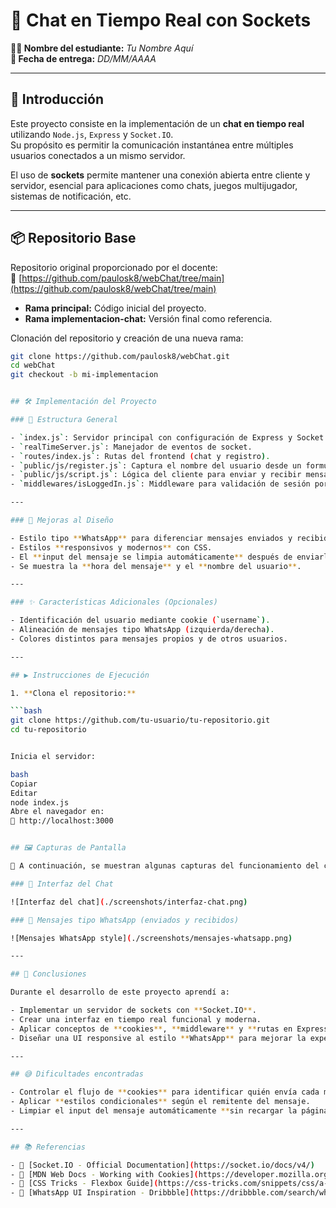 # 💬 Chat en Tiempo Real con Sockets

**👨‍🎓 Nombre del estudiante:** _Tu Nombre Aquí_  
**📅 Fecha de entrega:** _DD/MM/AAAA_

---

## 📘 Introducción

Este proyecto consiste en la implementación de un **chat en tiempo real** utilizando `Node.js`, `Express` y `Socket.IO`.  
Su propósito es permitir la comunicación instantánea entre múltiples usuarios conectados a un mismo servidor.

El uso de **sockets** permite mantener una conexión abierta entre cliente y servidor, esencial para aplicaciones como chats, juegos multijugador, sistemas de notificación, etc.

---

## 📦 Repositorio Base

Repositorio original proporcionado por el docente:  
🔗 [https://github.com/paulosk8/webChat/tree/main](https://github.com/paulosk8/webChat/tree/main)

- **Rama principal:** Código inicial del proyecto.
- **Rama implementacion-chat:** Versión final como referencia.

Clonación del repositorio y creación de una nueva rama:

```bash
git clone https://github.com/paulosk8/webChat.git
cd webChat
git checkout -b mi-implementacion


## 🛠️ Implementación del Proyecto

### 🧱 Estructura General

- `index.js`: Servidor principal con configuración de Express y Socket.IO.
- `realTimeServer.js`: Manejador de eventos de socket.
- `routes/index.js`: Rutas del frontend (chat y registro).
- `public/js/register.js`: Captura el nombre del usuario desde un formulario.
- `public/js/script.js`: Lógica del cliente para enviar y recibir mensajes.
- `middlewares/isLoggedIn.js`: Middleware para validación de sesión por cookies.

---

### 🎨 Mejoras al Diseño

- Estilo tipo **WhatsApp** para diferenciar mensajes enviados y recibidos.
- Estilos **responsivos y modernos** con CSS.
- El **input del mensaje se limpia automáticamente** después de enviarlo.
- Se muestra la **hora del mensaje** y el **nombre del usuario**.

---

### ✨ Características Adicionales (Opcionales)

- Identificación del usuario mediante cookie (`username`).
- Alineación de mensajes tipo WhatsApp (izquierda/derecha).
- Colores distintos para mensajes propios y de otros usuarios.

---

## ▶️ Instrucciones de Ejecución

1. **Clona el repositorio:**

```bash
git clone https://github.com/tu-usuario/tu-repositorio.git
cd tu-repositorio


Inicia el servidor:

bash
Copiar
Editar
node index.js
Abre el navegador en:
📍 http://localhost:3000


## 🖼️ Capturas de Pantalla

📸 A continuación, se muestran algunas capturas del funcionamiento del chat:

### 🧩 Interfaz del Chat

![Interfaz del chat](./screenshots/interfaz-chat.png)

### 💬 Mensajes tipo WhatsApp (enviados y recibidos)

![Mensajes WhatsApp style](./screenshots/mensajes-whatsapp.png)

---

## 🧠 Conclusiones

Durante el desarrollo de este proyecto aprendí a:

- Implementar un servidor de sockets con **Socket.IO**.
- Crear una interfaz en tiempo real funcional y moderna.
- Aplicar conceptos de **cookies**, **middleware** y **rutas en Express**.
- Diseñar una UI responsive al estilo **WhatsApp** para mejorar la experiencia de usuario.

---

## 😅 Dificultades encontradas

- Controlar el flujo de **cookies** para identificar quién envía cada mensaje.
- Aplicar **estilos condicionales** según el remitente del mensaje.
- Limpiar el input del mensaje automáticamente **sin recargar la página**.

---

## 📚 Referencias

- 🔗 [Socket.IO - Official Documentation](https://socket.io/docs/v4/)
- 🔗 [MDN Web Docs - Working with Cookies](https://developer.mozilla.org/en-US/docs/Web/API/Document/cookie)
- 🔗 [CSS Tricks - Flexbox Guide](https://css-tricks.com/snippets/css/a-guide-to-flexbox/)
- 🔗 [WhatsApp UI Inspiration - Dribbble](https://dribbble.com/search/whatsapp)
